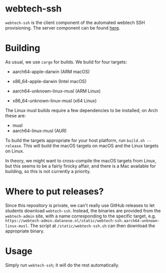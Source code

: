 # webtech-ssh
`webtech-ssh` is the client component of the automated webtech SSH provisioning.
The server component can be found [here](https://github.com/UvA-FNWI/webtech-admin).

# Building
As usual, we use `cargo` for builds. We build for four targets:

- aarch64-apple-darwin (ARM macOS)
- x86_64-apple-darwin  (Intel macOS)

- aarch64-unknown-linux-musl (ARM Linux)
- x86_64-unknown-linux-musl  (x64 Linux)

The Linux musl builds require a few dependencies to be installed; on Arch these are:

- musl
- aarch64-linux-musl (AUR)

To build the targets appropriate for your host platform, run `build.sh --release`.
This will build the macOS targets on macOS and the Linux targets on Linux.

In theory, we might want to cross-compile the macOS targets from Linux, but this
seems to be a fairly finicky affair, and there is a Mac available for building, so
this is not currently a priority.

# Where to put releases?
Since this repository is private, we can't really use GitHub releases to let students download `webtech-ssh`.
Instead, the binaries are provided from the `webtech-admin` site, with a name corresponding to the specific target, e.g. `https://webtech-admin.datanose.nl/static/webtech-ssh.aarch64-unknown-linux-musl`. The script at `/static/webtech-ssh.sh` can then download the appropriate binary.

# Usage
Simply run `webtech-ssh`; it will do the rest automatically.
